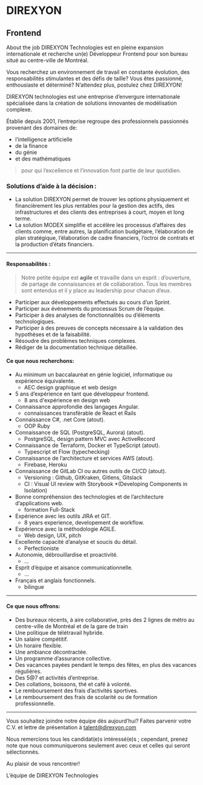 # DIREXYON
## Frontend

About the job
DIREXYON Technologies est en pleine expansion internationale et recherche un(e) Développeur Frontend pour son bureau situé au centre-ville de Montréal.


Vous recherchez un environnement de travail en constante évolution, des responsabilités stimulantes et des défis de taille? Vous êtes passionné, enthousiaste et déterminé? N’attendez plus, postulez chez DIREXYON!


DIREXYON technologies est une entreprise d’envergure internationale spécialisée dans la création de solutions innovantes de modélisation complexe. 

Établie depuis 2001, l’entreprise regroupe des professionnels passionnés provenant des domaines de: 
- l’intelligence artificielle
- de la finance
- du génie
- et des mathématiques
> pour qui l’excellence et l’innovation font partie de leur quotidien.


### Solutions d’aide à la décision : 
- La solution DIREXYON permet de trouver les options physiquement et financièrement les plus rentables pour la gestion des actifs, des infrastructures et des clients des entreprises à court, moyen et long terme. 
- La solution MODEX simplifie et accélère les processus d’affaires des clients comme, entre autres, la planification budgétaire, l’élaboration de plan stratégique, l’élaboration de cadre financiers, l’octroi de contrats et la production d’états financiers.

---- 

#### Responsabilités :

> Notre petite équipe est **agile** et travaille dans un esprit : d’ouverture, de partage de connaissances et de collaboration. Tous les membres sont entendus et il y place au leadership pour chacun d’eux.

- Participer aux développements effectués au cours d’un Sprint.
- Participer aux événements du processus Scrum de l’équipe.
- Participer à des analyses de fonctionnalités ou d’éléments technologiques.
- Participer à des preuves de concepts nécessaire à la validation des hypothèses et de la faisabilité.
- Résoudre des problèmes techniques complexes.
- Rédiger de la documentation technique détaillée.

#### Ce que nous recherchons:

- Au minimum un baccalauréat en génie logiciel, informatique ou expérience équivalente.
  - AEC design graphique et web design 
- 5 ans d’expérience en tant que développeur frontend.
  - 8 ans d'expérience en design web 
- Connaissance approfondie des langages Angular.
  - connaissances transférable de React et Rails
- Connaissance C#, .net Core (atout).
  - OOP Ruby
- Connaissance de SQL (PostgreSQL, Aurora) (atout).
  - PostgreSQL, design pattern MVC avec ActiveRecord
- Connaissance de Terraform, Docker et TypeScript (atout).
  - Typescript et Flow (typechecking)
- Connaissance de l’architecture et services AWS (atout).
  - Firebase, Heroku
- Connaissance de GitLab CI ou autres outils de CI/CD (atout).
  - Versioning : Github, GitKraken, Gitlens, Gitslack
  - CI : Visual UI review with Storybook *(Developing Components in Isolation)
- Bonne compréhension des technologies et de l’architecture d’applications web.
  - formation Full-Stack
- Expérience avec les outils JIRA et GIT.
  - 8 years experience, developement de workflow.
- Expérience avec la méthodologie AGILE.
  - Web design, UIX, pitch
- Excellente capacité d’analyse et soucis du détail.
  - Perfectioniste
- Autonomie, débrouillardise et proactivité.
  - ...
- Esprit d’équipe et aisance communicationnelle.
  - ...
- Français et anglais fonctionnels.
  - bilingue

---- 

#### Ce que nous offrons:

- Des bureaux récents, à aire collaborative, près des 2 lignes de métro au centre-ville de Montréal et de la gare de train
- Une politique de télétravail hybride.
- Un salaire compétitif.
- Un horaire flexible.
- Une ambiance décontractée.
- Un programme d’assurance collective.
- Des vacances payées pendant le temps des fêtes, en plus des vacances régulières.
- Des 5@7 et activités d’entreprise.
- Des collations, boissons, thé et café à volonté.
- Le remboursement des frais d’activités sportives.
- Le remboursement des frais de scolarité ou de formation professionnelle.


----- 

Vous souhaitez joindre notre équipe dès aujourd’hui? Faites parvenir votre C.V. et lettre de présentation à talent@direxyon.com


Nous remercions tous les candidat(e)s intéressé(e)s ; cependant, prenez note que nous communiquerons seulement avec ceux et celles qui seront sélectionnés.

Au plaisir de vous rencontrer!

L’équipe de DIREXYON Technologies